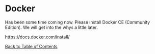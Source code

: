 # Docker

Has been some time coming now. Please install Docker CE (Community Edition). We will get into the whys a little later.

https://docs.docker.com/install/


[Back to Table of Contents](https://github.com/Pomona-ITS/DailyChallenges/blob/main/README.md)
